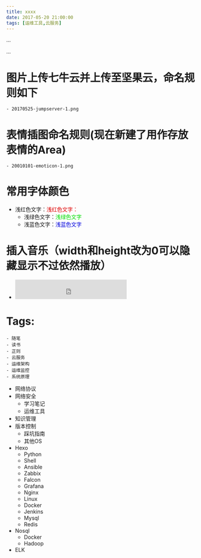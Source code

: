 ```yaml
---
title: xxxx
date: 2017-05-20 21:00:00
tags: [运维工具,云服务]
---
```

...
<!--more-->
...
# 图片上传七牛云并上传至坚果云，命名规则如下
	- 20170525-jumpserver-1.png
# 表情插图命名规则(现在新建了用作存放表情的Area)
	- 20010101-emoticon-1.png
# 常用字体颜色
  - 浅红色文字：<font color="#dd0000">浅红色文字：</font><br /> 
	- 浅绿色文字：<font color="#00dd00">浅绿色文字</font><br />
	- 浅蓝色文字：<font color="#0000dd">浅蓝色文字</font><br />

# 插入音乐（width和height改为0可以隐藏显示不过依然播放）
  - <iframe frameborder="no" border="0" marginwidth="0" marginheight="0" width=298 height=52 src="http://music.163.com/outchain/player?type=2&id=32192436&auto=1&height=32"></iframe>
# Tags:
	- 随笔
	- 读书
	- 正则
	- 云服务
	- 运维架构
	- 运维监控
	- 系统原理
  - 网络协议
  - 网络安全
	- 学习笔记
	- 运维工具
  - 知识管理
  - 版本控制
	- 踩坑指南
	- 其他OS
  - Hexo
	- Python
	- Shell
	- Ansible
	- Zabbix
	- Falcon
	- Grafana
	- Nginx
	- Linux
	- Docker
	- Jenkins
	- Mysql
	- Redis
  - Nosql
	- Docker
	- Hadoop
  - ELK
